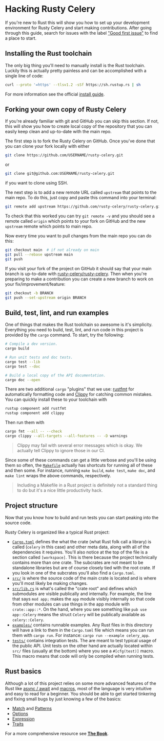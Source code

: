 # Hacking Rusty Celery

If you're new to Rust this will show you how to set up your development environment for Rusty Celery and start making contributions. After going through this guide, search for issues with the label ["Good first issue"](https://github.com/rusty-celery/rusty-celery/issues?q=is%3Aissue+is%3Aopen+label%3A%22Good+first+issue%22) to find a place to start.

## Installing the Rust toolchain

The only big thing you'll need to manually install is the Rust toolchain. Luckily this is actually pretty painless and can be accomplished with a single line of code:

```bash
curl --proto '=https' --tlsv1.2 -sSf https://sh.rustup.rs | sh
```

For more information see the official [install guide](https://www.rust-lang.org/tools/install).

## Forking your own copy of Rusty Celery

If you're already familiar with git and GitHub you can skip this section. If not, this will show you how to create local copy of the repository that you can easily keep clean and up-to-date with the main repo.

The first step is to fork the Rusty Celery on GitHub. Once you've done that you can clone your fork locally with either

```bash
git clone https://github.com/USERNAME/rusty-celery.git
```

or 

```bash
git clone git@github.com:USERNAME/rusty-celery.git
```

if you want to clone using SSH.

The next step is to add a new remote URL called `upstream` that points to the main repo. To do this, just copy and paste this command into your terminal:

```bash
git remote add upstream https://github.com/rusty-celery/rusty-celery.git
```

To check that this worked you can try `git remote -v` and you should see a remote called `origin` which points to your fork on GitHub and the new `upstream` remote which points to main repo.

Now every time you want to pull changes from the main repo you can do this:

```bash
git checkout main  # if not already on main
git pull --rebase upstream main
git push
```

If you visit your fork of the project on GitHub it should say that your main branch is up-to-date with [rusty-celery/rusty-celery](https://github.com/rusty-celery/rusty-celery). Then when you're preparing to make a contribution you can create a new branch to work on your fix/improvement/feature:

```bash
git checkout -b BRANCH
git push --set-upstream origin BRANCH
```

## Build, test, lint, and run examples

One of things that makes the Rust toolchain so awesome is it's simplicity. Everything you need to build, test, lint, and run code in this project is provided by the `cargo` command. To start, try the following:

```bash
# Compile a dev version.
cargo build

# Run unit tests and doc tests.
cargo test --lib
cargo test --doc

# Build a local copy of the API documentation.
cargo doc --open
```

There are two additional `cargo` "plugins" that we use: [rustfmt](https://github.com/rust-lang/rustfmt) for automatically formatting code and [Clippy](https://github.com/rust-lang/rust-clippy) for catching common mistakes. You can quickly install these to your toolchain with

```bash
rustup component add rustfmt
rustup component add clippy
```

Then run them with

```bash
cargo fmt --all -- --check
cargo clippy --all-targets --all-features -- -D warnings
```

> Clippy may fail with several error messages which is okay. We actually tell Clippy to ignore those in our CI.

Since some of these commands can get a little verbose and you'll be using them so often, the [`Makefile`](https://github.com/rusty-celery/rusty-celery/blob/main/Makefile) actually has shortcuts for running all of these and then some. For instance, running `make build`, `make test`, `make doc`, and `make lint` wraps the above commands, respectively.

> Including a Makefile in a Rust project is definitely not a standard thing to do but it's a nice little productivity hack.

## Project structure

Now that you know how to build and run tests you can start peaking into the source code.

Rusty Celery is organized like a typical Rust project:

- [`Cargo.toml`](https://github.com/rusty-celery/rusty-celery/blob/main/Cargo.toml) defines the what the crate (what Rust folk call a library) is called (`celery` in this case) and other meta data, along with all of the dependencies it requires. You'll also notice at the top of the file is a section called `[workspace]`. This is there because the project technically contains more than one crate. The subcrates are not meant to be standalone libraries but are of course closely tied with the root crate. If you look in one of the subcrates you'll also find a `Cargo.toml`.
- [`src/`](https://github.com/rusty-celery/rusty-celery/tree/main/src) is where the source code of the main crate is located and is where you'll most likely be making changes.
- [`src/lib.rs`](https://github.com/rusty-celery/rusty-celery/blob/main/src/lib.rs) is what's called the "crate root" and defines which submodules are visible publically and internally. For example, the line that says `mod app;` makes the `app` module visibly internally so that code from other modules can use things in the app module with `crate::app::*`. On the hand, where you see something like `pub use app::Celery` means the struct `Celery` will be publically available as `celery::Celery`.
- [`examples/`](https://github.com/rusty-celery/rusty-celery/tree/main/examples) contains runnable examples. Any Rust files in this directory will have a link to them in the `Cargo.toml` file which means you can run them with `cargo run`. For instance: `cargo run --example celery_app`.
- [`tests/`](https://github.com/rusty-celery/rusty-celery/tree/main/tests) contains integration tests. The are meant to test typical usage of the public API. Unit tests on the other hand are actually located within `src/` files (usually at the bottom) where you see a `#[cfg(test)]` macro. This macro means that code will only be compiled when running tests.

## Rust basics

Although a lot of this project relies on some more advanced features of the Rust like [async / await](https://rust-lang.github.io/async-book/01_getting_started/01_chapter.html) and [macros](https://doc.rust-lang.org/book/ch19-06-macros.html), most of the language is very intuitive and easy to read for a beginner. You should be able to get started tinkering and fixing small bugs by just knowing a few of the basics:

- [Match](https://doc.rust-lang.org/stable/rust-by-example/flow_control/match.html) and [Patterns](https://doc.rust-lang.org/book/ch18-00-patterns.html)
- [Options](https://doc.rust-lang.org/stable/rust-by-example/std/option.html)
- [Expression](https://doc.rust-lang.org/stable/rust-by-example/expression.html)
- [Traits](https://doc.rust-lang.org/stable/rust-by-example/trait.html)

For a more comprehensive resource see [**The Book**](https://doc.rust-lang.org/book/title-page.html).
